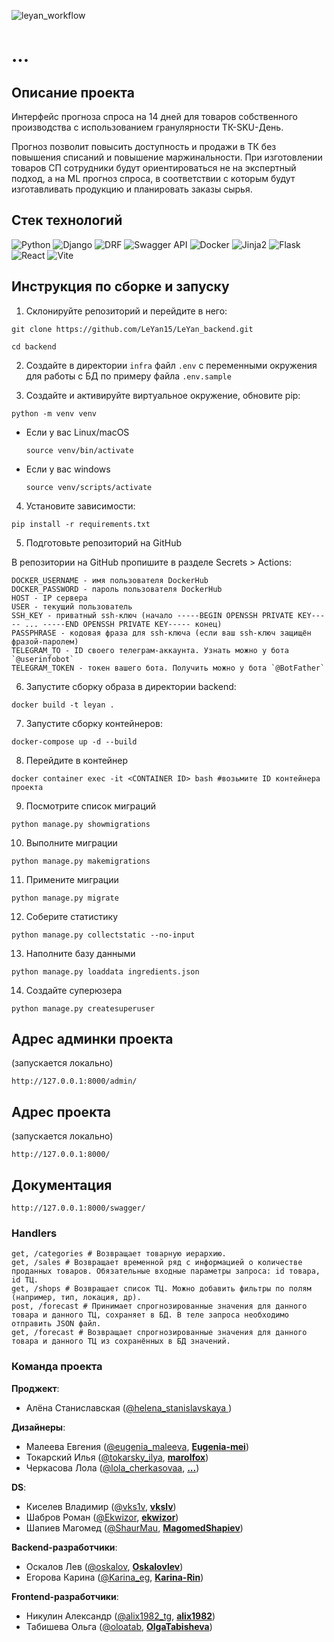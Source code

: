 ![leyan_workflow](https://github.com/Karina-Rin/leyan_backend/workflows/leyan_workflow.yml/badge.svg)

# ...

## Описание проекта
Интерфейс прогноза спроса на 14 дней для товаров собственного производства с использованием гранулярности ТК-SKU-День.

Прогноз позволит повысить доступность и продажи в ТК без повышения списаний и повышение маржинальности.
При изготовлении товаров СП сотрудники будут ориентироваться не на экспертный подход, а на ML прогноз спроса, в соответствии с которым будут изготавливать продукцию и планировать заказы сырья.

## Стек технологий
![Python](https://img.shields.io/badge/Python-3.11-blue) ![Django](https://img.shields.io/badge/Django-3.2-green) ![DRF](https://img.shields.io/badge/DRF-3.12-orange) ![Swagger API](https://img.shields.io/badge/Swagger-API-green2) ![Docker](https://img.shields.io/badge/Docker-blue) ![Jinja2](https://img.shields.io/badge/Jinja2-3.1.2-red) ![Flask](https://img.shields.io/badge/Flask-2.3.3-cyan) ![React](https://img.shields.io/badge/React-teal) ![Vite](https://img.shields.io/badge/Vite-blue_violet)

## Инструкция по сборке и запуску
1. Склонируйте репозиторий и перейдите в него:
```
git clone https://github.com/LeYan15/LeYan_backend.git
```
```
cd backend
```
2. Создайте в директории `infra` файл `.env` с переменными окружения для работы
с БД по примеру файла `.env.sample`

3. Создайте и активируйте виртуальное окружение, обновите pip:
```
python -m venv venv
```

* Если у вас Linux/macOS
    ```
    source venv/bin/activate
    ```

* Если у вас windows
    ```
    source venv/scripts/activate
    ```

4. Установите зависимости:
```
pip install -r requirements.txt
```
5. Подготовьте репозиторий на GitHub

В репозитории на GitHub пропишите в разделе Secrets > Actions:
```
DOCKER_USERNAME - имя пользователя DockerHub
DOCKER_PASSWORD - пароль пользователя DockerHub
HOST - IP сервера
USER - текущий пользователь
SSH_KEY - приватный ssh-ключ (начало -----BEGIN OPENSSH PRIVATE KEY----- ... -----END OPENSSH PRIVATE KEY----- конец)
PASSPHRASE - кодовая фраза для ssh-ключа (если ваш ssh-ключ защищён фразой-паролем)
TELEGRAM_TO - ID своего телеграм-аккаунта. Узнать можно у бота `@userinfobot`
TELEGRAM_TOKEN - токен вашего бота. Получить можно у бота `@BotFather`
```

6. Запустите сборку образа в директории backend:
```
docker build -t leyan .
```
7. Запустите сборку контейнеров:
```
docker-compose up -d --build
```
8. Перейдите в контейнер
```
docker container exec -it <CONTAINER ID> bash #возьмите ID контейнера проекта
```
9. Посмотрите список миграций
```
python manage.py showmigrations
```
10. Выполните миграции
```
python manage.py makemigrations
```
11. Примените миграции
```
python manage.py migrate
```
12. Соберите статистику
```
python manage.py collectstatic --no-input
```
13. Наполните базу данными
```
python manage.py loaddata ingredients.json
```
14. Создайте суперюзера
```
python manage.py createsuperuser
```

## Адрес админки проекта
(запускается локально)
```
http://127.0.0.1:8000/admin/
```

## Адрес проекта
(запускается локально)
```
http://127.0.0.1:8000/
```

## Документация
```
http://127.0.0.1:8000/swagger/
```

### Handlers
```
get, /categories # Возвращает товарную иерархию.
get, /sales # Возвращает временной ряд с информацией о количестве проданных товаров. Обязательные входные параметры запроса: id товара, id ТЦ.
get, /shops # Возвращает список ТЦ. Можно добавить фильтры по полям (например, тип, локация, др).
post, /forecast # Принимает спрогнозированные значения для данного товара и данного ТЦ, сохраняет в БД. В теле запроса необходимо отправить JSON файл.
get, /forecast # Возвращает спрогнозированные значения для данного товара и данного ТЦ из сохранённых в БД значений.
```

### Команда проекта

**Проджект**:
- Алёна Станиславская ([@helena_stanislavskaya ](https://t.me/@helena_stanislavskaya))

**Дизайнеры**:
- Малеева Евгения ([@eugenia_maleeva](https://t.me/eugenia_maleeva), **[Eugenia-mei](https://github.com/Eugenia-mei)**)
- Токарский Илья ([@tokarsky_ilya](https://t.me/tokarsky_ilya), **[marolfox](https://github.com/marolfox)**)
- Черкасова Лола ([@lola_cherkasovaa](https://t.me/lola_cherkasovaa), **[...](https://github.com/...)**)

**DS**:
- Киселев Владимир ([@vks1v](https://t.me/vks1v), **[vkslv](https://github.com/vkslv)**)
- Шабров Роман ([@Ekwizor](https://t.me/Ekwizor), **[ekwizor](https://github.com/ekwizor)**)
- Шапиев Магомед ([@ShaurMau](https://t.me/ShaurMau), **[MagomedShapiev](https://github.com/MagomedShapiev)**)

**Backend-разработчики**:
- Оскалов Лев ([@oskalov](https://t.me/oskalov), **[Oskalovlev](https://github.com/Oskalovlev)**)
- Егорова Карина ([@Karina_eg](https://t.me/Karina_eg), **[Karina-Rin](https://github.com/Karina-Rin)**)

**Frontend-разработчики**:
- Никулин Александр ([@alix1982_tg](https://t.me/alix1982_tg), **[alix1982](https://github.com/https://github.com/alix1982)**)
- Табишева Ольга ([@oloatab](https://t.me/oloatab), **[OlgaTabisheva](https://github.com/OlgaTabisheva)**)
